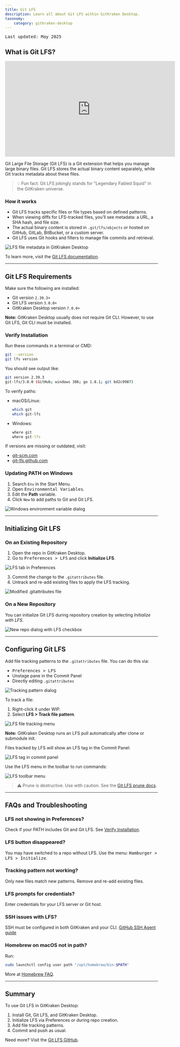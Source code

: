 ```yaml
---
title: Git LFS
description: Learn all about Git LFS within GitKraken Desktop.
taxonomy:
    category: gitkraken-desktop
---
```


<kbd>Last updated: May 2025</kbd>

## What is Git LFS?

<div class='embed-container embed-container--16-9'>
    <iframe width="560" height="315" src="https://www.youtube.com/embed/S03EEusFxoI?ecver=1" frameborder="0" allowfullscreen></iframe>
</div>

Git Large File Storage (Git LFS) is a Git extension that helps you manage large binary files. Git LFS stores the actual binary content separately, while Git tracks metadata about these files.

> 💡 Fun fact: Git LFS jokingly stands for "Legendary Fabled Squid" in the GitKraken universe.

### How it works

- Git LFS tracks specific files or file types based on defined patterns.
- When viewing diffs for LFS-tracked files, you’ll see metadata: a URL, a SHA hash, and file size.
- The actual binary content is stored in `.git/lfs/objects` or hosted on GitHub, GitLab, BitBucket, or a custom server.
- Git LFS uses Git hooks and filters to manage file commits and retrieval.

<img src='/wp-content/uploads/lfs-ref-2025.png' srcset='/wp-content/uploads/lfs-ref-2025@2x.png 2x' class="help-center-img img-bordered" alt="LFS file metadata in GitKraken Desktop" />

To learn more, visit the [Git LFS documentation](https://github.com/git-lfs/git-lfs).

***

## Git LFS Requirements

Make sure the following are installed:

- Git version `2.39.3+`
- Git LFS version `3.0.0+`
- GitKraken Desktop version `7.0.0+`

<div class='callout callout--success'>
    <p><strong>Note:</strong> GitKraken Desktop usually does not require Git CLI. However, to use Git LFS, Git CLI must be installed.</p>
</div>

### Verify Installation

Run these commands in a terminal or CMD:

```bash
git --version
git lfs version
```

You should see output like:

```bash
git version 2.39.3
git-lfs/3.0.0 (GitHub; windows 386; go 1.8.1; git bd2c9987)
```

To verify paths:

- macOS/Linux:
  ```bash
  which git
  which git-lfs
  ```
- Windows:
  ```cmd
  where git
  where git-lfs
  ```

If versions are missing or outdated, visit:

- [git-scm.com](https://git-scm.com/)
- [git-lfs.github.com](https://git-lfs.github.com/)

### Updating PATH on Windows

1. Search `Env` in the Start Menu.
2. Open <kbd>Environmental Variables</kbd>.
3. Edit the **Path** variable.
4. Click `New` to add paths to Git and Git LFS.

<img src="/wp-content/uploads/lfs-AddPathVariable-0.png" class="help-center-img img-bordered" alt="Windows environment variable dialog">

***

## Initializing Git LFS

### On an Existing Repository

1. Open the repo in GitKraken Desktop.
2. Go to <kbd>Preferences > LFS</kbd> and click **Initialize LFS**.

<img src='/wp-content/uploads/lfs-preferences-2025.png' srcset='/wp-content/uploads/lfs-preferences-2025@2x.png 2x' class="help-center-img img-bordered" alt="LFS tab in Preferences">  

3. Commit the change to the `.gitattributes` file.
4. Untrack and re-add existing files to apply the LFS tracking.

<img src='/wp-content/uploads/lfs-gitattributes-2025.png' srcset='/wp-content/uploads/lfs-gitattributes-2025@2x.png 2x' class="help-center-img img-bordered" alt="Modified .gitattributes file">  

### On a New Repository

You can initialize Git LFS during repository creation by selecting _Initialize with LFS_.

<img src='/wp-content/uploads/init-with-lfs-2025.png' srcset='/wp-content/uploads/init-with-lfs-2025@2x.png 2x' class="help-center-img img-bordered" alt="New repo dialog with LFS checkbox">  

***

## Configuring Git LFS

Add file tracking patterns to the `.gitattributes` file. You can do this via:

- <kbd>Preferences > LFS</kbd>
- Unstage pane in the Commit Panel
- Directly editing `.gitattributes`

<img src='/wp-content/uploads/lfs-tracking-patterns-2025.png' srcset='/wp-content/uploads/lfs-tracking-patterns-2025@2x.png 2x' class="help-center-img img-bordered" alt="Tracking pattern dialog">  

To track a file:

1. Right-click it under WIP.
2. Select **LFS > Track file pattern**.

<img src='/wp-content/uploads/add-tracked-file-lfs-2025.png' srcset='/wp-content/uploads/add-tracked-file-lfs-2025@2x.png 2x' class="help-center-img img-bordered" alt="LFS file tracking menu">  

<div class='callout callout--success'>
    <p><strong>Note:</strong> GitKraken Desktop runs an LFS pull automatically after clone or submodule init.</p>
</div>

Files tracked by LFS will show an LFS tag in the Commit Panel:

<img src='/wp-content/uploads/lfs-tags-2025.png' srcset='/wp-content/uploads/lfs-tags-2025@2x.png 2x' class="help-center-img img-bordered" alt="LFS tag in commit panel">

Use the LFS menu in the toolbar to run commands:

<img src='/wp-content/uploads/lfs-actions-2025.png' srcset='/wp-content/uploads/lfs-actions-2025@2x.png 2x' class="help-center-img img-bordered" alt="LFS toolbar menu">  

> ⚠️ Prune is destructive. Use with caution. See the [Git LFS prune docs](https://github.com/git-lfs/git-lfs/blob/main/docs/man/git-lfs-prune.adoc).

***

## FAQs and Troubleshooting

### LFS not showing in Preferences?
Check if your PATH includes Git and Git LFS. See [Verify Installation](#verify-installation).

### LFS button disappeared?
You may have switched to a repo without LFS. Use the menu: <kbd>Hamburger > LFS > Initialize</kbd>.

### Tracking pattern not working?
Only new files match new patterns. Remove and re-add existing files.

### LFS prompts for credentials?
Enter credentials for your LFS server or Git host.

### SSH issues with LFS?
SSH must be configured in both GitKraken and your CLI. [GitHub SSH Agent guide](https://help.github.com/articles/generating-a-new-ssh-key-and-adding-it-to-the-ssh-agent/)

### Homebrew on macOS not in path?
Run:
```bash
sudo launchctl config user path "/opt/homebrew/bin:$PATH"
```
More at [Homebrew FAQ](https://docs.brew.sh/FAQ#my-mac-apps-dont-find-usrlocalbin-utilities).

---

## Summary

To use Git LFS in GitKraken Desktop:

1. Install Git, Git LFS, and GitKraken Desktop.
2. Initialize LFS via Preferences or during repo creation.
3. Add file tracking patterns.
4. Commit and push as usual.

Need more? Visit the [Git LFS GitHub](https://github.com/git-lfs/git-lfs).
